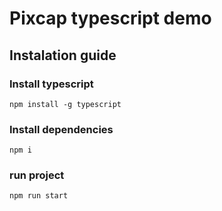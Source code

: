 
# Pixcap typescript demo


## Instalation guide

### Install typescript
`npm install -g typescript`

### Install dependencies
`npm i`

### run project
`npm run start`

